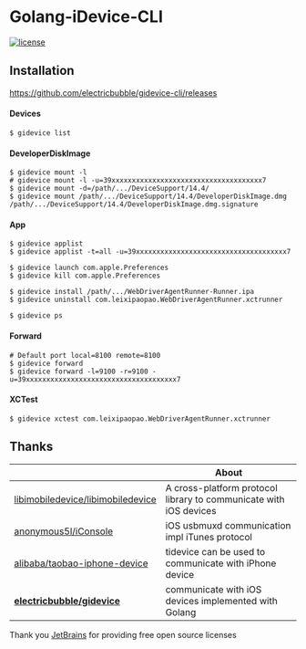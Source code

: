 # Golang-iDevice-CLI

[![license](https://img.shields.io/github/license/electricbubble/gidevice-cli)](https://github.com/electricbubble/gidevice-cli/blob/master/LICENSE)

## Installation

https://github.com/electricbubble/gidevice-cli/releases

#### Devices

```shell
$ gidevice list
```

#### DeveloperDiskImage

```shell
$ gidevice mount -l
# gidevice mount -l -u=39xxxxxxxxxxxxxxxxxxxxxxxxxxxxxxxxxxxxx7
$ gidevice mount -d=/path/.../DeviceSupport/14.4/
$ gidevice mount /path/.../DeviceSupport/14.4/DeveloperDiskImage.dmg /path/.../DeviceSupport/14.4/DeveloperDiskImage.dmg.signature
```

#### App

```shell
$ gidevice applist
$ gidevice applist -t=all -u=39xxxxxxxxxxxxxxxxxxxxxxxxxxxxxxxxxxxxx7

$ gidevice launch com.apple.Preferences
$ gidevice kill com.apple.Preferences

$ gidevice install /path/.../WebDriverAgentRunner-Runner.ipa
$ gidevice uninstall com.leixipaopao.WebDriverAgentRunner.xctrunner

$ gidevice ps
```

#### Forward

```shell
# Default port local=8100 remote=8100
$ gidevice forward
$ gidevice forward -l=9100 -r=9100 -u=39xxxxxxxxxxxxxxxxxxxxxxxxxxxxxxxxxxxxx7
```

#### XCTest

```shell
$ gidevice xctest com.leixipaopao.WebDriverAgentRunner.xctrunner
```

## Thanks

| |About|
|---|---|
|[libimobiledevice/libimobiledevice](https://github.com/libimobiledevice/libimobiledevice)|A cross-platform protocol library to communicate with iOS devices|
|[anonymous5l/iConsole](https://github.com/anonymous5l/iConsole)|iOS usbmuxd communication impl iTunes protocol|
|[alibaba/taobao-iphone-device](https://github.com/alibaba/taobao-iphone-device)|tidevice can be used to communicate with iPhone device|
|**[electricbubble/gidevice](https://github.com/electricbubble/gidevice)**|communicate with iOS devices implemented with Golang|

Thank you [JetBrains](https://www.jetbrains.com/?from=gwda) for providing free open source licenses
